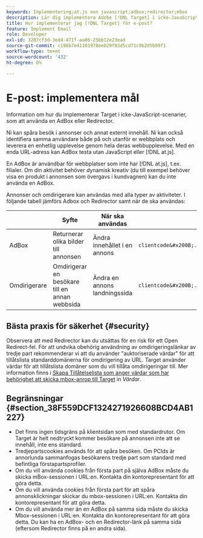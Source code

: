 ```yaml
---
keywords: Implementering;at.js non javascript;adbox;redirector;mbox
description: Lär dig implementera Adobe [!DNL Target] i icke-JavaScript-scenarier, som att använda en AdBox eller Redirector.
title: Hur implementerar jag [!DNL Target] för e-post?
feature: Implement Email
role: Developer
exl-id: 3287cf3d-3ed4-471f-aa06-25bb12e23ead
source-git-commit: c196b7e41101978ee029f93d5cd71c9b2d5b99f1
workflow-type: tm+mt
source-wordcount: '432'
ht-degree: 0%

---
```


# E-post: implementera mål

Information om hur du implementerar Target i icke-JavaScript-scenarier, som att använda en AdBox eller Redirector.

Ni kan spåra besök i annonser och annat externt innehåll. Ni kan också identifiera samma användare både på och utanför er webbplats och leverera en enhetlig upplevelse genom hela deras webbupplevelse. Med en enda URL-adress kan AdBox testa utan JavaScript eller [!DNL at.js].

En AdBox är användbar för webbplatser som inte har [!DNL at.js], t.ex. filialer. Om din aktivitet behöver dynamisk kreativ (du till exempel behöver visa en produkt i annonsen som övergavs i kundvagnen) kan du inte använda en AdBox.

Annonser och omdirigerare kan användas med alla typer av aktiviteter. I följande tabell jämförs Adbox och Redirector samt när de ska användas:

|  | Syfte | När ska användas | URL-struktur | Erbjudandetyp | Erbjudandeinnehåll |
|--- |--- |--- |--- |--- |--- |
| AdBox | Returnerar olika bilder till annonsen | Ändra innehållet i en annons | `clientcode&#x200B;.tt.&#x200B;omtrdc&#x200B;.net/&#x200B;m2&#x200B;/&#x200B;clientcode/ubox/&#x200B;image?` | omdirigeringserbjudande | URL för en bild |
| Omdirigerare | Omdirigerar en besökare till en annan webbsida | Ändra en annons landningssida | `clientcode&#x200B;.tt.omtrdc.net/&#x200B;m2/clientcode&#x200B;/ubox/page?` | omdirigeringserbjudande | URL för en sida |

## Bästa praxis för säkerhet {#security}

Observera att med Redirector kan du utsättas för en risk för ett Open Redirect-fel. För att undvika obehörig användning av omdirigeringslänkar av tredje part rekommenderar vi att du använder &quot;auktoriserade värdar&quot; för att tillåtslista standarddomänerna för omdirigering av URL. Target använder värdar för att tillåtslista domäner som du vill tillåta omdirigeringar till. Mer information finns i [Skapa Tillåtelselista som anger värdar som har behörighet att skicka mbox-anrop till Target](/help/main/administrating-target/hosts.md#allowlist) in *Värdar*.

## Begränsningar {#section_38F559DCF1324271926608BCD4AB1227}

* Det finns ingen tidsgräns på klientsidan som med standardrutor. Om Target är helt nedtryckt kommer besökare på annonsen inte att se innehåll, inte ens standard.
* Tredjepartscookies används för att spåra besöken. Om PCIds är annorlunda sammanfogas besökarens tredje part som standard med befintliga förstapartsprofiler.
* Om du vill använda cookies från första part på själva AdBox måste du skicka mBox-sessionen i URL:en. Kontakta din kontorepresentant för att göra detta.
* Om du vill använda cookies från första part för att spåra annonsklickningar skickar du mbox-sessionen i URL:en. Kontakta din kontorepresentant för att göra detta.
* Om du vill använda mer än en AdBox på samma sida måste du skicka Mbox-sessionen i URL:en. Kontakta din kontorepresentant för att göra detta. Du kan ha en AdBox- och en Redirector-länk på samma sida (eftersom Redirector finns på en andra sida).
